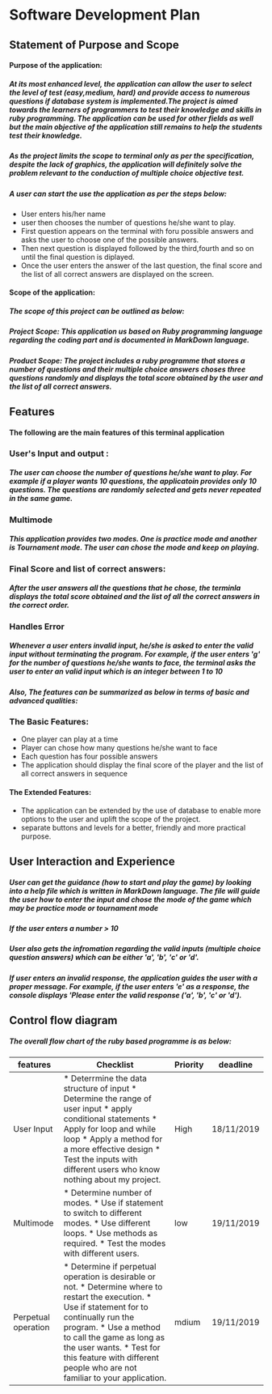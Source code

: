 # ****Software Development Plan****
## **Statement of Purpose and Scope**
#### **Purpose of the application:**
##### At its most enhanced level, the application can allow the user to select the level of test (easy,medium, hard) and provide access to numerous questions if database system is implemented.The project is aimed towards the learners of programmers to test their knowledge and skills in ruby programming. The application can be used for other fields as well but the main objective of the application still remains to help the students test their knowledge.
##### As the project limits the scope to terminal only as per the specification, despite the lack of graphics, the application will definitely solve the problem relevant to the conduction of multiple choice objective test. 

##### A user can start the use the application as per the steps below:
* User enters his/her name
* user then chooses the number of questions he/she want to play.
* First question appears on the terminal with foru possible answers and asks the user to choose one of the possible answers.
* Then next question is displayed followed by the third,fourth and so on until the final question is diplayed.
* Once the user enters the answer of the last question, the final score and the list of all correct answers are displayed on the screen.


#### Scope of the application:
#####  The scope of this project can be outlined as below:
##### Project Scope:  This application us based on Ruby programming language regarding the coding part and is documented in MarkDown language.

##### Product Scope: The project includes a ruby programme that stores a number of questions and their multiple choice answers choses three questions randomly and displays the total score obtained by the user and the list of all correct answers.

<!--  describe at a high level what the application will do
- identify the problem it will solve and explain why you are developing it
- identify the target audience 
- explain how a member of the target audience will use it -->
## **Features**
#### The following are the main features of this terminal application
<!-- ### **User Introduction :**
##### As soon as the program is run, the terminal asks the user to enter his/her name and welcomes to the game.  -->
### **User's Input and output :** 
##### The user can choose the number of questions he/she want to play. For example if a player wants 10 questions, the applicatoin provides only 10 questions. The questions are randomly selected and gets never repeated in the same game. 
### **Multimode**
##### This application provides two modes. One is practice mode and another is Tournament mode. The user can chose the mode and keep on playing.
### **Final Score and list of correct answers:**
##### After the user answers all the questions that he chose, the terminla displays the total score obtained and the list of all the correct answers in the correct order.
### **Handles Error**
##### Whenever a user enters invalid input, he/she is asked to enter the valid input without terminating the program. For example, if the user enters 'g' for the number of questions he/she wants to face, the terminal asks the user to enter an valid input which is an integer between 1 to 10
##### Also, The features can be  summarized as below in terms of basic and advanced qualities:

### **The Basic Features:**
 
* One player can play at a time
* Player can chose how many questions he/she want to face
* Each question has four possible answers
* The application should display the final score of the player and the list of all correct answers in sequence 

#### **The Extended Features:**
* The application can be extended by the use of database to enable more options to the user and uplift the scope of the project.
* separate buttons and levels for a better, friendly and more practical purpose.


## **User Interaction and Experience** 
##### User can get the guidance (how to start and play the game) by looking into a help file which is written in MarkDown language. The file will guide the user how to enter the input and chose the mode of the game which may be practice mode or tournament mode
##### If the user enters a number > 10
##### User also gets the infromation regarding the valid inputs (multiple choice question answers) which can be either 'a', 'b', 'c' or 'd'.
##### If user enters an invalid response, the application guides the user with a proper message. For example, if the user enters 'e' as a response, the console displays 'Please enter the valid response ('a', 'b', 'c' or 'd').


## **Control flow diagram**
##### The overall flow chart of the ruby based programme is as below:

| features            | Checklist                                                                                                                                                                                                                                                                                                         | Priority | deadline   |
|---------------------|-------------------------------------------------------------------------------------------------------------------------------------------------------------------------------------------------------------------------------------------------------------------------------------------------------------------|----------|------------|
| User Input          | * Deterrmine the data structure of input * Determine the range of user input * apply conditional statements * Apply for loop and while loop * Apply a method for a more effective design * Test the inputs with different users who    know nothing about my project.                                             | High     | 18/11/2019 |
| Multimode           | * Determine number of modes. * Use if statement to switch to different modes. * Use different loops. * Use methods as required. * Test the modes with different users.                                                                                                                                            | low      | 19/11/2019 |
| Perpetual operation | * Determine if perpetual operation is desirable or not. * Determine where to restart the execution. * Use if statement for to continually run the program. * Use a method to call the game as long as the user  wants. * Test for this feature with different people who are    not familiar to your application. | mdium    | 19/11/2019 |
